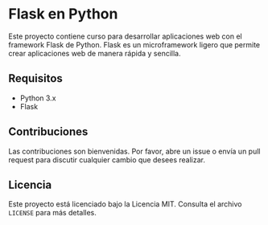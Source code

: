 # Flask en Python

Este proyecto contiene curso para desarrollar aplicaciones web con el framework Flask de Python. Flask es un microframework ligero que permite crear aplicaciones web de manera rápida y sencilla.

## Requisitos

- Python 3.x
- Flask


## Contribuciones

Las contribuciones son bienvenidas. Por favor, abre un issue o envía un pull request para discutir cualquier cambio que desees realizar.

## Licencia

Este proyecto está licenciado bajo la Licencia MIT. Consulta el archivo `LICENSE` para más detalles.
